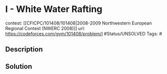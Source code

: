 # I - White Water Rafting

contest: [[CFICPC/101408/101408|2008-2009 Northwestern European Regional Contest (NWERC 2008)]]
url: https://codeforces.com/gym/101408/problem/I
#Status/UNSOLVED
Tags: #

## Description

## Solution

